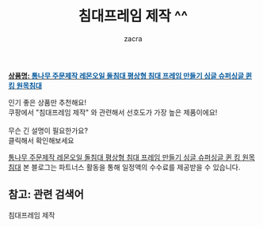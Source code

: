 ﻿---
layout: post
title:  "침대프레임 제작 ^^"
author: zacra
categories: [ 아이템 ]
tags: [침대프레임 제작]
image: https://static.coupangcdn.com/image/vendor_inventory/1895/ec736df85e45543ec0e583f997710fdc751b87b007082fc1a5369c24b9d6.jpg 
description: "쿠팡에서 침대프레임 제작 관련 키워드로 가장 고객 선호도가 높은 제품이랍니다."
rating: 4.5
---

<a href="https://link.coupang.com/re/AFFSDP?lptag=AF8407795&pageKey=4791612809&itemId=6140557847&vendorItemId=73436810671&traceid=V0-153-c53241b69ae92b80"><b>상품명: <font color='#01579B'>통나무 주문제작 레몬오일 돌침대 평상형 침대 프레임 만들기 싱글 슈퍼싱글 퀸 킹 원목침대</font></b></a>

인기 좋은 상품만 추천해요!<br/>
쿠팡에서 "침대프레임 제작" 와 관련해서 선호도가 가장 높은 제품이에요!<br/><br/>
무슨 긴 설명이 필요한가요?  
클릭해서 확인해보세요


<a href="https://link.coupang.com/re/AFFSDP?lptag=AF8407795&pageKey=4791612809&itemId=6140557847&vendorItemId=73436810671&traceid=V0-153-c53241b69ae92b80">통나무 주문제작 레몬오일 돌침대 평상형 침대 프레임 만들기 싱글 슈퍼싱글 퀸 킹 원목침대</a>
본 블로그는 파트너스 활동을 통해 일정액의 수수료를 제공받을 수 있습니다.

## 참고: 관련 검색어    
침대프레임 제작